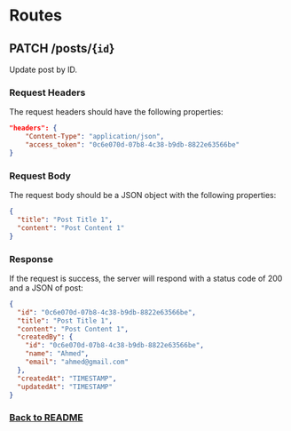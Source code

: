 # Routes

## PATCH /posts/{`id`}

Update post by ID.

### Request Headers

The request headers should have the following properties:

```json
"headers": {
    "Content-Type": "application/json",
    "access_token": "0c6e070d-07b8-4c38-b9db-8822e63566be"
}
```

### Request Body

The request body should be a JSON object with the following properties:

```json
{
  "title": "Post Title 1",
  "content": "Post Content 1"
}
```

### Response

If the request is success, the server will respond with a status code of 200 and a JSON of post:

```json
{
  "id": "0c6e070d-07b8-4c38-b9db-8822e63566be",
  "title": "Post Title 1",
  "content": "Post Content 1",
  "createdBy": {
    "id": "0c6e070d-07b8-4c38-b9db-8822e63566be",
    "name": "Ahmed",
    "email": "ahmed@gmail.com"
  },
  "createdAt": "TIMESTAMP",
  "updatedAt": "TIMESTAMP"
}
```

### [Back to README](../../API.md#posts)
